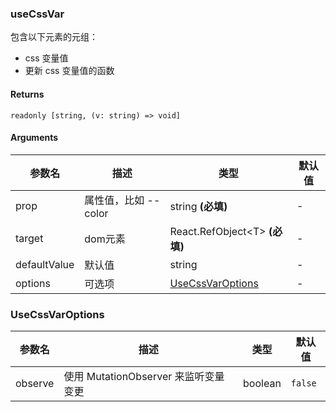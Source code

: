### useCssVar

包含以下元素的元组：
- css 变量值
- 更新 css 变量值的函数

#### Returns
`readonly [string, (v: string) => void]`

#### Arguments
|参数名|描述|类型|默认值|
|---|---|---|---|
|prop|属性值，比如 --color|string  **(必填)**|-|
|target|dom元素|React.RefObject&lt;T&gt;  **(必填)**|-|
|defaultValue|默认值|string |-|
|options|可选项|[UseCssVarOptions](#UseCssVarOptions) |-|

### UseCssVarOptions

|参数名|描述|类型|默认值|
|---|---|---|---|
|observe|使用 MutationObserver 来监听变量变更|boolean |`false`|